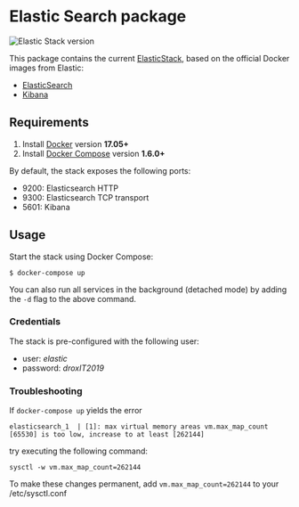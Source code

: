 # Elastic Search package

![Elastic Stack version](https://img.shields.io/badge/ELK-7.1.1-blue.svg?style=flat)

This package contains the current [ElasticStack][elk-stack], based on the official Docker images from Elastic:

* [ElasticSearch](https://github.com/elastic/elasticsearch-docker)
* [Kibana](https://github.com/elastic/kibana-docker)



## Requirements

1. Install [Docker](https://www.docker.com/community-edition#/download) version **17.05+**
2. Install [Docker Compose](https://docs.docker.com/compose/install/) version **1.6.0+**

By default, the stack exposes the following ports:
* 9200: Elasticsearch HTTP
* 9300: Elasticsearch TCP transport
* 5601: Kibana


## Usage

Start the stack using Docker Compose:

```console
$ docker-compose up
```

You can also run all services in the background (detached mode) by adding the `-d` flag to the above command.

### Credentials

The stack is pre-configured with the following user:

* user: *elastic*
* password: *droxIT2019*

### Troubleshooting

If `docker-compose up` yields the error 

    elasticsearch_1  | [1]: max virtual memory areas vm.max_map_count [65530] is too low, increase to at least [262144]
    
try executing the following command:

	sysctl -w vm.max_map_count=262144

To make these changes permanent, add `vm.max_map_count=262144` to your /etc/sysctl.conf



[elk-stack]: https://www.elastic.co/elk-stack
